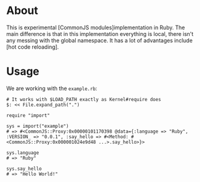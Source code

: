 # About

This is experimental [CommonJS modules]implementation in Ruby. The main difference is that in this implementation everything is local, there isn't any messing with the global namespace. It has a lot of advantages include [hot code reloading].

# Usage

We are working with the `example.rb`:

    # It works with $LOAD_PATH exactly as Kernel#require does
    $: << File.expand_path(".")

    require "import"

    sys = import("example")
    # => #<CommonJS::Proxy:0x00000101170398 @data={:language => "Ruby", :VERSION_ => "0.0.1", :say_hello => #<Method: #<CommonJS::Proxy:0x000001024e9d48 ...>.say_hello>}>

    sys.language
    # => "Ruby"
    
    sys.say_hello
    # => "Hello World!"
